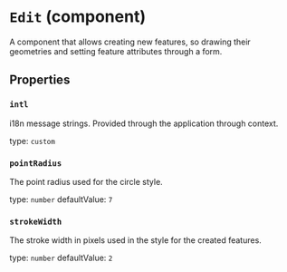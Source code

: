 `Edit` (component)
==================

A component that allows creating new features, so drawing their geometries and setting feature attributes through a form.

Properties
----------

### `intl`

i18n message strings. Provided through the application through context.

type: `custom`


### `pointRadius`

The point radius used for the circle style.

type: `number`
defaultValue: `7`


### `strokeWidth`

The stroke width in pixels used in the style for the created features.

type: `number`
defaultValue: `2`

